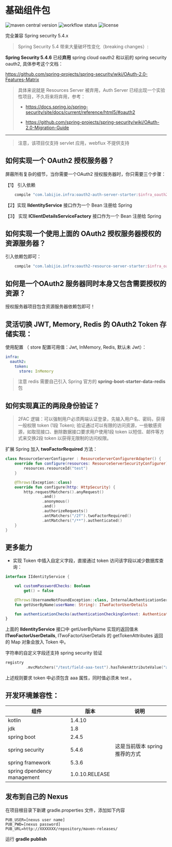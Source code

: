 # 基础组件包

![maven central version](https://img.shields.io/maven-central/v/com.labijie.infra/oauth2-starter?style=flat-square)
![workflow status](https://img.shields.io/github/workflow/status/hongque-pro/infra-oauth2/Gradle%20Build%20And%20Release?label=CI%20publish&style=flat-square)
![license](https://img.shields.io/github/license/hongque-pro/infra-oauth2?style=flat-square)

完全兼容 Spring security 5.4.x

> Spring Security 5.4 带来大量破坏性变化（breaking changes）:   

**Spring Security 5.4.6** 已经**弃用** spring cloud oauth2 和以前的 spring security oauth2, 具体参考这个文档：

https://github.com/spring-projects/spring-security/wiki/OAuth-2.0-Features-Matrix


>  具体来说就是 Resources Server 被弃用，Auth Server 已经出现一个实验性项目，不久将来将弃用，参考：      
>  - https://docs.spring.io/spring-security/site/docs/current/reference/html5/#oauth2   
>
>  - https://github.com/spring-projects/spring-security/wiki/OAuth-2.0-Migration-Guide
---

> 注意，该项目仅支持 servlet 应用，webflux 不提供支持

## 如何实现一个 OAuth2 授权服务器？
屏蔽所有复杂的细节，当你需要一个OAuth2 授权服务器时，你只需要三个步骤：

【1】 引入依赖
```groovy
    compile "com.labijie.infra:oauth2-auth-server-starter:$infra_oauth2_version"
```
【2】实现 **IIdentityService** 接口作为一个 Bean 注册给 Spring   

【3】 实现 **IClientDetailsServiceFactory** 接口作为一个 Bean 注册给 Spring   


## 如何实现一个使用上面的 OAuth2 授权服务器授权的资源服务器？
引入依赖包即可：

```groovy
    compile "com.labijie.infra:oauth2-resource-server-starter:$infra_oauth2_version"
```


## 如何是一个OAuth2 服务器同时本身又包含需要授权的资源？   
授权服务器项目包含资源服务器依赖包即可！

## 灵活切换 JWT, Memory, Redis 的 OAuth2 Token 存储实现：
使用配置 （ store 配置可用值：Jwt,  InMemory, Redis, 默认未 Jwt）：   
```yaml
infra:
  oauth2:
    token:
      store: InMemory 
```

> 注意 redis 需要自己引入 Spring 官方的 **spring-boot-starter-data-redis** 包

## 如何实现真正的两段身份验证？

> 2FAC 逻辑：可以强制用户必须两端认证登录，先输入用户名、密码，获得一般权限 token (1段 Token);
> 验证通过可以有限的访问资源，一些敏感资源，如取现接口、删除数据接口要求用户使用1段 token 以短信、邮件等方式来交换2段 token 以获得无限制的访问权限。

扩展 Spring 加入 **twoFactorRequired** 方法：
```kotlin
class ResourceServerConfigurer : ResourceServerConfigurerAdapter() {
    override fun configure(resources: ResourceServerSecurityConfigurer) {
        resources.resourceId("test")
    }

    @Throws(Exception::class)
    override fun configure(http: HttpSecurity) {
        http.requestMatchers().anyRequest()
                .and()
                .anonymous()
                .and()
                .authorizeRequests()
                .antMatchers("/2f").twoFactorRequired()
                .antMatchers("/**").authenticated()
    }
}
```

## 更多能力

- 实现 Token 中插入自定义字段，直接通过 token 访问该字段以减少数据库查询：
```kotlin
interface IIdentityService {

    val customPasswordChecks: Boolean
        get() = false

    @Throws(UsernameNotFoundException::class, InternalAuthenticationServiceException::class)
    fun getUserByName(userName: String): ITwoFactorUserDetails

    fun authenticationChecks(authenticationCheckingContext: AuthenticationCheckingContext): SignInResult
}
```   
上面的 **IIdentityService** 接口中 getUserByName 实现的返回值未 **ITwoFactorUserDetails**,  ITwoFactorUserDetails 的 getTokenAttributes 返回的 Map 对象会放入 Token 中。

字符串的自定义字段还支持 spring security 验证

```kotlin
registry
         .mvcMatchers("/test/field-aaa-test").hasTokenAttributeValue("aaa", "test")
```

上述规则要求 token 中必须包含 aaa 属性，同时值必须未 test 。

## 开发环境兼容性：

|组件|版本|说明|
|--------|--------|--------|
|   kotlin    |      1.4.10    |           |
|   jdk    |      1.8   |           |
|   spring boot    |      2.4.5    |           |
|   spring security    |     5.4.6    |      这是当前版本 spring 推荐的方式     |
|   spring framework    |      5.3.6   |           |
|   spring dpendency management    |      1.0.10.RELEASE    |           |

## 发布到自己的 Nexus

在项目根目录下新建 gradle.properties 文件，添加如下内容

```text
PUB_USER=[nexus user name]
PUB_PWD=[nexus password]
PUB_URL=http://XXXXXXX/repository/maven-releases/
```
运行  **gradle publish**
